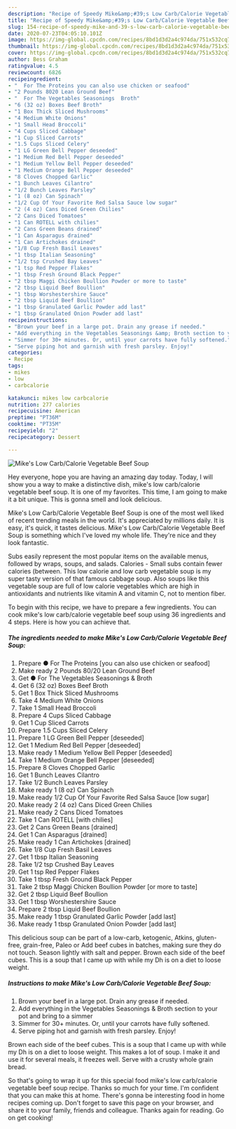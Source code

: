 ```yaml
---
description: "Recipe of Speedy Mike&amp;#39;s Low Carb/Calorie Vegetable Beef Soup"
title: "Recipe of Speedy Mike&amp;#39;s Low Carb/Calorie Vegetable Beef Soup"
slug: 154-recipe-of-speedy-mike-and-39-s-low-carb-calorie-vegetable-beef-soup
date: 2020-07-23T04:05:10.101Z
image: https://img-global.cpcdn.com/recipes/8bd1d3d2a4c974da/751x532cq70/mikes-low-carbcalorie-vegetable-beef-soup-recipe-main-photo.jpg
thumbnail: https://img-global.cpcdn.com/recipes/8bd1d3d2a4c974da/751x532cq70/mikes-low-carbcalorie-vegetable-beef-soup-recipe-main-photo.jpg
cover: https://img-global.cpcdn.com/recipes/8bd1d3d2a4c974da/751x532cq70/mikes-low-carbcalorie-vegetable-beef-soup-recipe-main-photo.jpg
author: Bess Graham
ratingvalue: 4.5
reviewcount: 6826
recipeingredient:
- "  For The Proteins you can also use chicken or seafood"
- "2 Pounds 8020 Lean Ground Beef"
- "  For The Vegetables Seasonings  Broth"
- "6 (32 oz) Boxes Beef Broth"
- "1 Box Thick Sliced Mushrooms"
- "4 Medium White Onions"
- "1 Small Head Broccoli"
- "4 Cups Sliced Cabbage"
- "1 Cup Sliced Carrots"
- "1.5 Cups Sliced Celery"
- "1 LG Green Bell Pepper deseeded"
- "1 Medium Red Bell Pepper deseeded"
- "1 Medium Yellow Bell Pepper deseeded"
- "1 Medium Orange Bell Pepper deseeded"
- "8 Cloves Chopped Garlic"
- "1 Bunch Leaves Cilantro"
- "1/2 Bunch Leaves Parsley"
- "1 (8 oz) Can Spinach"
- "1/2 Cup Of Your Favorite Red Salsa Sauce low sugar"
- "2 (4 oz) Cans Diced Green Chilies"
- "2 Cans Diced Tomatoes"
- "1 Can ROTELL with chilies"
- "2 Cans Green Beans drained"
- "1 Can Asparagus drained"
- "1 Can Artichokes drained"
- "1/8 Cup Fresh Basil Leaves"
- "1 tbsp Italian Seasoning"
- "1/2 tsp Crushed Bay Leaves"
- "1 tsp Red Pepper Flakes"
- "1 tbsp Fresh Ground Black Pepper"
- "2 tbsp Maggi Chicken Boullion Powder or more to taste"
- "2 tbsp Liquid Beef Boullion"
- "1 tbsp Worshestershire Sauce"
- "2 tbsp Liquid Beef Boullion"
- "1 tbsp Granulated Garlic Powder add last"
- "1 tbsp Granulated Onion Powder add last"
recipeinstructions:
- "Brown your beef in a large pot. Drain any grease if needed."
- "Add everything in the Vegetables Seasonings &amp; Broth section to your pot and bring to a simmer"
- "Simmer for 30+ minutes. Or, until your carrots have fully softened."
- "Serve piping hot and garnish with fresh parsley. Enjoy!"
categories:
- Recipe
tags:
- mikes
- low
- carbcalorie

katakunci: mikes low carbcalorie 
nutrition: 277 calories
recipecuisine: American
preptime: "PT36M"
cooktime: "PT35M"
recipeyield: "2"
recipecategory: Dessert

---
```



![Mike&#39;s Low Carb/Calorie Vegetable Beef Soup](https://img-global.cpcdn.com/recipes/8bd1d3d2a4c974da/751x532cq70/mikes-low-carbcalorie-vegetable-beef-soup-recipe-main-photo.jpg)

Hey everyone, hope you are having an amazing day today. Today, I will show you a way to make a distinctive dish, mike&#39;s low carb/calorie vegetable beef soup. It is one of my favorites. This time, I am going to make it a bit unique. This is gonna smell and look delicious.

Mike&#39;s Low Carb/Calorie Vegetable Beef Soup is one of the most well liked of recent trending meals in the world. It's appreciated by millions daily. It is easy, it's quick, it tastes delicious. Mike&#39;s Low Carb/Calorie Vegetable Beef Soup is something which I've loved my whole life. They're nice and they look fantastic.

Subs easily represent the most popular items on the available menus, followed by wraps, soups, and salads. Calories - Small subs contain fewer calories (between. This low calorie and low carb vegetable soup is my super tasty version of that famous cabbage soup. Also soups like this vegetable soup are full of low calorie vegetables which are high in antioxidants and nutrients like vitamin A and vitamin C, not to mention fiber.


To begin with this recipe, we have to prepare a few ingredients. You can cook mike&#39;s low carb/calorie vegetable beef soup using 36 ingredients and 4 steps. Here is how you can achieve that.

<!--inarticleads1-->

##### The ingredients needed to make Mike&#39;s Low Carb/Calorie Vegetable Beef Soup:

1. Prepare  ● For The Proteins [you can also use chicken or seafood]
1. Make ready 2 Pounds 80/20 Lean Ground Beef
1. Get  ● For The Vegetables Seasonings &amp; Broth
1. Get 6 (32 oz) Boxes Beef Broth
1. Get 1 Box Thick Sliced Mushrooms
1. Take 4 Medium White Onions
1. Take 1 Small Head Broccoli
1. Prepare 4 Cups Sliced Cabbage
1. Get 1 Cup Sliced Carrots
1. Prepare 1.5 Cups Sliced Celery
1. Prepare 1 LG Green Bell Pepper [deseeded]
1. Get 1 Medium Red Bell Pepper [deseeded]
1. Make ready 1 Medium Yellow Bell Pepper [deseeded]
1. Take 1 Medium Orange Bell Pepper [deseeded]
1. Prepare 8 Cloves Chopped Garlic
1. Get 1 Bunch Leaves Cilantro
1. Take 1/2 Bunch Leaves Parsley
1. Make ready 1 (8 oz) Can Spinach
1. Make ready 1/2 Cup Of Your Favorite Red Salsa Sauce [low sugar]
1. Make ready 2 (4 oz) Cans Diced Green Chilies
1. Make ready 2 Cans Diced Tomatoes
1. Take 1 Can ROTELL [with chilies]
1. Get 2 Cans Green Beans [drained]
1. Get 1 Can Asparagus [drained]
1. Make ready 1 Can Artichokes [drained]
1. Take 1/8 Cup Fresh Basil Leaves
1. Get 1 tbsp Italian Seasoning
1. Take 1/2 tsp Crushed Bay Leaves
1. Get 1 tsp Red Pepper Flakes
1. Take 1 tbsp Fresh Ground Black Pepper
1. Take 2 tbsp Maggi Chicken Boullion Powder [or more to taste]
1. Get 2 tbsp Liquid Beef Boullion
1. Get 1 tbsp Worshestershire Sauce
1. Prepare 2 tbsp Liquid Beef Boullion
1. Make ready 1 tbsp Granulated Garlic Powder [add last]
1. Make ready 1 tbsp Granulated Onion Powder [add last]


This delicious soup can be part of a low-carb, ketogenic, Atkins, gluten-free, grain-free, Paleo or Add beef cubes in batches, making sure they do not touch. Season lightly with salt and pepper. Brown each side of the beef cubes. This is a soup that I came up with while my Dh is on a diet to loose weight. 

<!--inarticleads2-->

##### Instructions to make Mike&#39;s Low Carb/Calorie Vegetable Beef Soup:

1. Brown your beef in a large pot. Drain any grease if needed.
1. Add everything in the Vegetables Seasonings &amp; Broth section to your pot and bring to a simmer
1. Simmer for 30+ minutes. Or, until your carrots have fully softened.
1. Serve piping hot and garnish with fresh parsley. Enjoy!


Brown each side of the beef cubes. This is a soup that I came up with while my Dh is on a diet to loose weight. This makes a lot of soup. I make it and use it for several meals, it freezes well. Serve with a crusty whole grain bread. 

So that's going to wrap it up for this special food mike&#39;s low carb/calorie vegetable beef soup recipe. Thanks so much for your time. I'm confident that you can make this at home. There's gonna be interesting food in home recipes coming up. Don't forget to save this page on your browser, and share it to your family, friends and colleague. Thanks again for reading. Go on get cooking!

